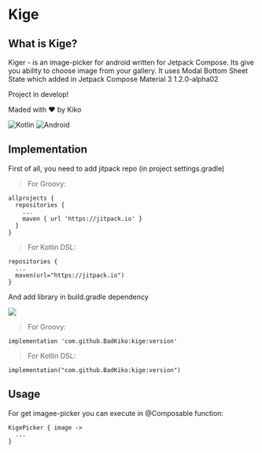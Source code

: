 # Kige
## What is Kige?
Kiger - is an image-picker for android written for Jetpack Compose. Its give you ability to choose image from your gallery. It uses Modal Bottom Sheet State which added in Jetpack Compose Material 3 1.2.0-alpha02

Project in develop!

Maded with  ♥ by Kiko

![Kotlin](https://img.shields.io/badge/kotlin-%237F52FF.svg?style=for-the-badge&logo=kotlin&logoColor=white)
![Android](https://img.shields.io/badge/Android-3DDC84?style=for-the-badge&logo=android&logoColor=white)

## Implementation
First of all, you need to add jitpack repo (in project settings.gradle)

> For Groovy:

```
allprojects {
  repositories {
    ...
    maven { url 'https://jitpack.io' }
  }
}
```

> For Kotlin DSL:

```
repositories {
  ...
  maven(url="https://jitpack.io")
}
```

And add library in build.gradle dependency

[![](https://jitpack.io/v/BadKiko/kige.svg)](https://jitpack.io/#BadKiko/kige)

> For Groovy:

```
implementation 'com.github.BadKiko:kige:version'
```

> For Kotlin DSL:

```
implementation("com.github.BadKiko:kige:version")
```

## Usage

For get imagee-picker you can execute in @Composable function:

```
KigePicker { image ->
  ...
}
```

